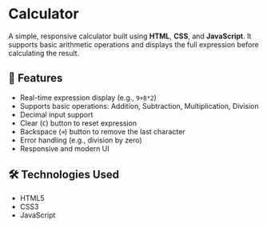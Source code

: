 # Calculator

A simple, responsive calculator built using **HTML**, **CSS**, and **JavaScript**. It supports basic arithmetic operations and displays the full expression before calculating the result.

## 🚀 Features

- Real-time expression display (e.g., `9+8*2`)
- Supports basic operations: Addition, Subtraction, Multiplication, Division
- Decimal input support
- Clear (`C`) button to reset expression
- Backspace (`⌫`) button to remove the last character
- Error handling (e.g., division by zero)
- Responsive and modern UI

## 🛠️ Technologies Used

- HTML5
- CSS3 
- JavaScript 

